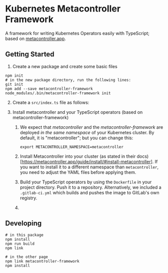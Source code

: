 # Kubernetes Metacontroller Framework

A framework for writing Kubernetes Operators easily with TypeScript; based on [metacontroller.app](http://metacontroller.app).

## Getting Started

1. Create a new package and create some basic files
```
npm init
# in the new package directory, run the following lines:
git init
npm add --save metacontroller-framework
node_modules/.bin/metacontroller-framework init
```

2. Create a `src/index.ts` file as follows:

2. Install metacontroller and your TypeScript operators (based on metacontroller-framework)
    1. We expect that *metacontroller* and the *metacontroller-framework* are deployed *in the same namespace* of your Kubernetes cluster. By default, it is "metacontroller"; but you can change this:
        ```
        export METACONTROLLER_NAMESPACE=metacontroller
        ```

    2. Install Metacontroller into your cluster (as stated in their docs)[https://metacontroller.app/guide/install/#install-metacontroller]. If you want to install it to a different namespace than `metacontroller`, you need to adjust the YAML files before applying them.

    3. Build your TypeScript operators by using the `Dockerfile` in your project directory. Push it to a repository. Alternatively, we included a `.gitlab-ci.yml` which builds and pushes the image to GitLab's own registry.

    4.


## Developing

```
# in this package
npm install
npm run build
npm link

# in the other page
npm link metacontroller-framework
npm install

```